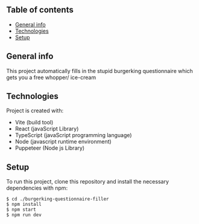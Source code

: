 ## Table of contents

- [General info](#general-info)
- [Technologies](#technologies)
- [Setup](#setup)

## General info

This project automatically fills in the stupid burgerking questionnaire which gets you a free whopper/ ice-cream

## Technologies

Project is created with:

- Vite (build tool)
- React (javaScript Library)
- TypeScript (javaScript programming language)
- Node (javascript runtime environment)
- Puppeteer (Node js Library)

## Setup

To run this project, clone this repository and install the necessary dependencies with npm:

```
$ cd ./burgerking-questionnaire-filler
$ npm install
$ npm start
$ npm run dev
```

